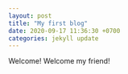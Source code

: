 ```yaml
---
layout: post
title: "My first blog"
date: 2020-09-17 11:36:30 +0700
categories: jekyll update
---
```


Welcome! Welcome my friend!